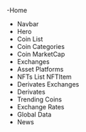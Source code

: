 -Home 
  - Navbar
  - Hero
- Coin List 
- Coin Categories 
- Coin MarketCap 
- Exchanges
- Asset Platforms
- NFTs List NFTItem 
- Derivates Exchanges 
- Derivates
- Trending Coins
- Exchange Rates
- Global Data
- News 



